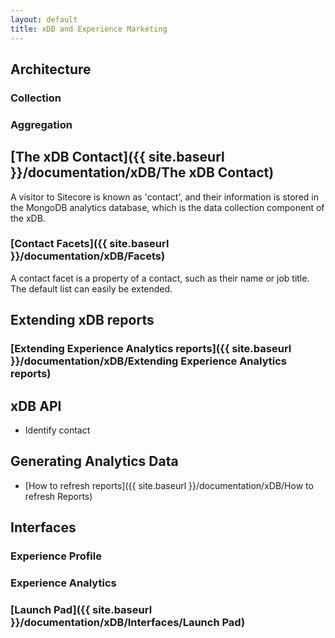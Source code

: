 ```yaml
---
layout: default
title: xDB and Experience Marketing
---
```


## Architecture

### Collection

### Aggregation

## [The xDB Contact]({{ site.baseurl }}/documentation/xDB/The xDB Contact)
A visitor to Sitecore is known as 'contact', and their information is stored in the MongoDB analytics database, which is the data collection component of the xDB.

### [Contact Facets]({{ site.baseurl }}/documentation/xDB/Facets)
A contact facet is a property of a contact, such as their name or job title. The default list can easily be extended.

## Extending xDB reports

### [Extending Experience Analytics reports]({{ site.baseurl }}/documentation/xDB/Extending Experience Analytics reports)

## xDB API

* Identify contact

## Generating Analytics Data

* [How to refresh reports]({{ site.baseurl }}/documentation/xDB/How to refresh Reports)

## Interfaces

### Experience Profile
 
### Experience Analytics

### [Launch Pad]({{ site.baseurl }}/documentation/xDB/Interfaces/Launch Pad)


